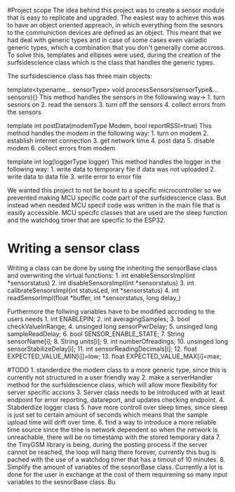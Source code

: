 #Project scope
The idea behind this project was to create a sensor module that is easy to replicate and upgraded.
The easiest way to achieve this was to have an object oriented appreach, in which everything from the sesnors to the communiction devices are defined as an object.
This meant that we had deal with generic types and in case of some cases even variadic generic types, which a combination that you don't generally come accross.
To solve this, templates and ellipses were used, during the creation of the surfsidescience class which is the class that handles the generic types.

The surfsidescience class has three main objects:

template<typename... sensorType>
void processSensors(sensorType&... sensors){}
This method handles the sensors in the followwing way->
	1. turn sesnors on
	2. read the sensors
	3. turn off the sensors
	4. collect errors from the sensors

template <typename modemType>
int postData(modemType Modem, bool reportRSSI=true)
This method handles the modem in the following way:
	1. turn on modem
	2. establish internet connection
	3. get network time
	4.  post data
	5.  disable modem
	6.  collect errors from modem

template <typename loggerType>
int log(loggerType logger)
This method handles the logger in the following way:
	1. write data to temporary file if data was not uploaded
	2. write data to data file
	3. write error to error file


We wanted this project to not be bount to a specific microcontroller so we prevented making MCU specific code part of the surfsidescience class. But instead when needed MCU specif code was written in the main file that is easilly accessible.
MCU specifc classes that are used are the sleep function and the watchdog timer that are specific to the ESP32. 


# Writing a sensor class
Writing a class can be done by using the inheriting the sensorBase class and overwriting the virtual functions:
	1. int enableSensorsImpl(int *sensorstatus)
	2. int disableSensorsImpl(int *sensorstatus)
	3. int calibrateSensorsImpl(int statusLed, int *sensorstatus)
	4. int readSensorImpl(float *buffer, int *sensorstatus, long delay_)

Furthermore the follwing variables have to be modified accroding to the users needs
     1. int ENABLEPIN;
     2. int averagingSamples;
     3. bool checkValueInRange;
     4. unsinged long sensorPwrDelay;
     5. unsinged long sampleReadDelay;
     6. bool SENSOR_ENABLE_STATE;
     7. String sensorName[i];
     8. String units[i];
     9. int numberOfreadings;
     10. unsinged long sensorStabilizeDelay[i];
     11. int sensorReadingDecimals[i];
     12.  float EXPECTED_VALUE_MIN[i]]=low;
     13.  float EXPECTED_VALUE_MAX[i]=max;



#TODO
	1. standerdize the modem class to a more generic type, since this is currently not structured in a user friendly way
	2. make a serverHandler method for the surfsidescience class, which will allow more flexibility for server specific accions
	3. Server class needs to be introduced with at least endpoint for error reporting, datareport, and updates checking endpoint.
	4. Stabderdize logger class 
	5. have more controll over sleep times, since sleep is just set to certain amount of seconds which means that the sample upload time will drift over time.
	6. find a way to introduce a more reliable time source since the time is network dependent so when the network is unreachable, there will be no timestamp with the stored temporary data
	7. the TinyGSM library is being, during the posting process if the server cannot be reached, the loop will hang there forever, currently this bug is pached with the use of a watchdog timer that has a timout of 10 minutes.
	8. Simplify the amount of variables of the sesnorBase class. Currently a lot is done for the user in exchange at the cost of them requirening so many input variables to the sesnorBase class. Bu
